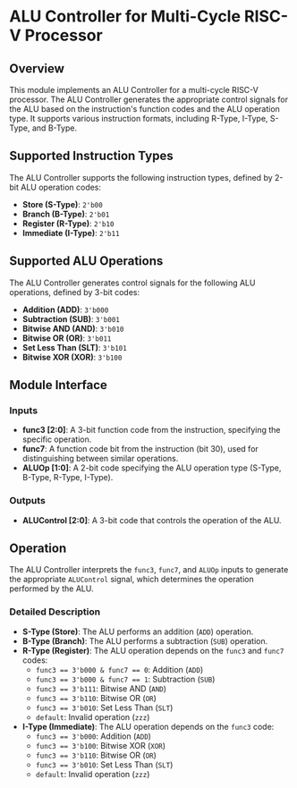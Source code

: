 # ALU Controller for Multi-Cycle RISC-V Processor

## Overview

This module implements an ALU Controller for a multi-cycle RISC-V processor. The ALU Controller generates the appropriate control signals for the ALU based on the instruction's function codes and the ALU operation type. It supports various instruction formats, including R-Type, I-Type, S-Type, and B-Type.

## Supported Instruction Types

The ALU Controller supports the following instruction types, defined by 2-bit ALU operation codes:

- **Store (S-Type)**: `2'b00`
- **Branch (B-Type)**: `2'b01`
- **Register (R-Type)**: `2'b10`
- **Immediate (I-Type)**: `2'b11`

## Supported ALU Operations

The ALU Controller generates control signals for the following ALU operations, defined by 3-bit codes:

- **Addition (ADD)**: `3'b000`
- **Subtraction (SUB)**: `3'b001`
- **Bitwise AND (AND)**: `3'b010`
- **Bitwise OR (OR)**: `3'b011`
- **Set Less Than (SLT)**: `3'b101`
- **Bitwise XOR (XOR)**: `3'b100`

## Module Interface

### Inputs

- **func3 [2:0]**: A 3-bit function code from the instruction, specifying the specific operation.
- **func7**: A function code bit from the instruction (bit 30), used for distinguishing between similar operations.
- **ALUOp [1:0]**: A 2-bit code specifying the ALU operation type (S-Type, B-Type, R-Type, I-Type).

### Outputs

- **ALUControl [2:0]**: A 3-bit code that controls the operation of the ALU.

## Operation

The ALU Controller interprets the `func3`, `func7`, and `ALUOp` inputs to generate the appropriate `ALUControl` signal, which determines the operation performed by the ALU.

### Detailed Description

- **S-Type (Store)**: The ALU performs an addition (`ADD`) operation.
- **B-Type (Branch)**: The ALU performs a subtraction (`SUB`) operation.
- **R-Type (Register)**: The ALU operation depends on the `func3` and `func7` codes:
  - `func3 == 3'b000 & func7 == 0`: Addition (`ADD`)
  - `func3 == 3'b000 & func7 == 1`: Subtraction (`SUB`)
  - `func3 == 3'b111`: Bitwise AND (`AND`)
  - `func3 == 3'b110`: Bitwise OR (`OR`)
  - `func3 == 3'b010`: Set Less Than (`SLT`)
  - `default`: Invalid operation (`zzz`)
- **I-Type (Immediate)**: The ALU operation depends on the `func3` code:
  - `func3 == 3'b000`: Addition (`ADD`)
  - `func3 == 3'b100`: Bitwise XOR (`XOR`)
  - `func3 == 3'b110`: Bitwise OR (`OR`)
  - `func3 == 3'b010`: Set Less Than (`SLT`)
  - `default`: Invalid operation (`zzz`)
